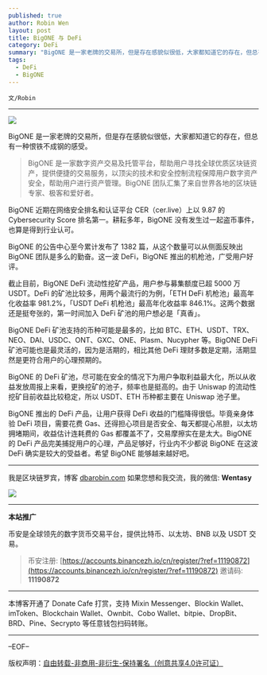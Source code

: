 ```yaml
---
published: true
author: Robin Wen
layout: post
title: BigONE 与 DeFi
category: DeFi
summary: "BigONE 是一家老牌的交易所，但是存在感貌似很低，大家都知道它的存在，但总有一种恨铁不成钢的感受。BigONE 推出的 DeFi 产品，让用户获得 DeFi 收益的门槛降得很低。毕竟亲身体验 DeFi 项目，需要花费 Gas、还得担心项目是否安全、每天都提心吊胆，以太坊拥堵期间，收益估计连耗费的 Gas 都覆盖不了，交易摩擦实在是太大。BigONE 的 DeFi 产品完美捕捉用户的心理，产品足够好，行业内不少都说 BigONE 在这波 DeFi 确实是较大的受益者。希望 BigONE 能够越来越好吧。"
tags:
  - DeFi
  - BigONE
---
```


`文/Robin`

***

![](https://cdn.dbarobin.com/4a1mk13.png)

BigONE 是一家老牌的交易所，但是存在感貌似很低，大家都知道它的存在，但总有一种恨铁不成钢的感受。

> BigONE 是一家数字资产交易及托管平台，帮助用户寻找全球优质区块链资产，提供便捷的交易服务，以顶尖的技术和安全控制流程保障用户数字资产安全，帮助用户进行资产管理。BigONE 团队汇集了来自世界各地的区块链专家、极客和爱好者。

BigONE 近期在网络安全排名和认证平台 CER（cer.live）上以 9.87 的 Cybersecurity Score 排名第一。耕耘多年，BigONE 没有发生过一起盗币事件，也算是得到行业认可。

BigONE 的公告中心至今累计发布了 1382 篇，从这个数量可以从侧面反映出 BigONE 团队是多么的勤奋。这一波 DeFi，BigONE 推出的机枪池，广受用户好评。

截止目前，BigONE DeFi 流动性挖矿产品，用户参与募集额度已超 5000 万 USDT。DeFi 的矿池比较多，用两个最流行的为例，「ETH DeFi 机枪池」最高年化收益率 981.2%，「USDT DeFi 机枪池」最高年化收益率 846.1%。这两个数据还是挺夸张的，第一时间加入 DeFi 矿池的用户想必是「真香」。

BigONE DeFi 矿池支持的币种可能是最多的，比如 BTC、ETH、USDT、TRX、NEO、DAI、USDC、ONT、GXC、ONE、Plasm、Nucypher 等。BigONE DeFi 矿池可能也是最灵活的，因为是活期的，相比其他 DeFi 理财多数是定期，活期显然是更符合用户的心理预期的。

BigONE 的 DeFi 矿池，尽可能在安全的情况下为用户争取利益最大化，所以从收益发放周报上来看，更换挖矿的池子，频率也是挺高的。由于 Uniswap 的流动性挖矿目前收益比较稳定，所以 USDT、ETH 币种都主要在 Uniswap 池子里。

BigONE 推出的 DeFi 产品，让用户获得 DeFi 收益的门槛降得很低。毕竟亲身体验 DeFi 项目，需要花费 Gas、还得担心项目是否安全、每天都提心吊胆，以太坊拥堵期间，收益估计连耗费的 Gas 都覆盖不了，交易摩擦实在是太大。BigONE 的 DeFi 产品完美捕捉用户的心理，产品足够好，行业内不少都说 BigONE 在这波 DeFi 确实是较大的受益者。希望 BigONE 能够越来越好吧。

***

我是区块链罗宾，博客 [dbarobin.com](https://dbarobin.com/)
如果您想和我交流，我的微信: **Wentasy**

![](https://cdn.dbarobin.com/v4yywe2.png)

***

**本站推广**

币安是全球领先的数字货币交易平台，提供比特币、以太坊、BNB 以及 USDT 交易。

> 币安注册: [https://accounts.binancezh.io/cn/register/?ref=11190872](https://accounts.binancezh.io/cn/register/?ref=11190872)
> 邀请码: **11190872**

***

本博客开通了 Donate Cafe 打赏，支持 Mixin Messenger、Blockin Wallet、imToken、Blockchain Wallet、Ownbit、Cobo Wallet、bitpie、DropBit、BRD、Pine、Secrypto 等任意钱包扫码转账。

<center>
    <div class="--donate-button"
         data-button-id="f8b9df0d-af9a-460d-8258-d3f435445075"
    ></div>
</center>

***

–EOF–

版权声明：[自由转载-非商用-非衍生-保持署名（创意共享4.0许可证）](http://creativecommons.org/licenses/by-nc-nd/4.0/deed.zh)